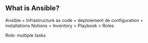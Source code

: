 ## What is Ansible?

Ansible = Infrastructure as code + deploiement de configuration + installations
Notions = Inventory > Playbook < Roles


Role: multiple tasks
